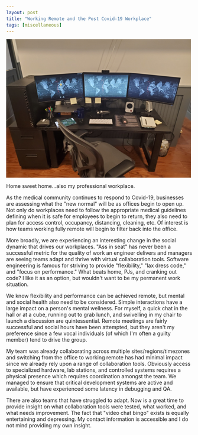```yaml
---
layout: post
title: "Working Remote and the Post Covid-19 Workplace"
tags: [miscellaneous]
---
```



<img src="/images/20200402_151855.jpg" width="500" align="middle" />

Home sweet home...also my professional workplace.

As the medical community continues to respond to Covid-19, businesses are assessing what the "new normal" will be as offices begin to open up.  Not only do workplaces need to follow the appropriate medical guidelines defining when it is safe for employees to begin to return, they also need to plan for access control, occupancy, distancing, cleaning, etc.  Of interest is how teams working fully remote will begin to filter back into the office.

More broadly, we are experiencing an interesting change in the social dynamic that drives our workplaces.  "Ass in seat" has never been a successful metric for the quality of work an engineer delivers and managers are seeing teams adapt and thrive with virtual collaboration tools.  Software engineering is famous for striving to provide "flexibility," "lax dress code," and "focus on performance."  What beats home, PJs, and cranking out code?  I like it as an option, but wouldn't want to be my permanent work situation.

We know flexibility and performance can be achieved remote, but mental and social health also need to be considered.  Simple interactions have a large impact on a person's mental wellness.  For myself, a quick chat in the hall or at a cube, running out to grab lunch, and swivelling in my chair to launch a discussion are quintessential.  Remote meetings are fairly successful and social hours have been attempted, but they aren't my preference since a few vocal individuals (of which I'm often a guilty member) tend to drive the group.

My team was already collaborating across multiple sites/regions/timezones and switching from the office to working remote has had minimal impact since we already rely upon a range of collaboration tools.  Obviously access to specialized hardware, lab stations, and controlled systems requires a physical presence which requires coordination amongst the team.  We managed to ensure that critical development systems are active and available, but have experienced some latency in debugging and QA.

There are also teams that have struggled to adapt.  Now is a great time to provide insight on what collaboration tools were tested, what worked, and what needs improvement.  The fact that "video chat bingo" exists is equally entertaining and depressing.  My contact information is accessible and I do not mind providing my own insight.
